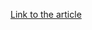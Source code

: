 [Link to the article](https://thehackernews.com/2025/05/sonicwall-confirms-active-exploitation.html)
